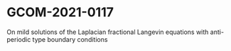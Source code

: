 # GCOM-2021-0117
On mild solutions of the Laplacian fractional Langevin equations with anti-periodic type boundary conditions
